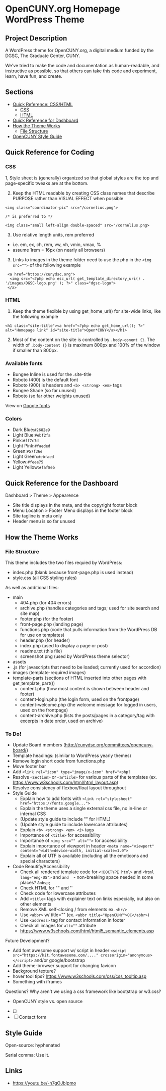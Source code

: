 # OpenCUNY.org Homepage WordPress Theme

## Project Description

A WordPress theme for OpenCUNY.org, a digital medium funded by the DGSC, The Graduate Center, CUNY.

We've tried to make the code and documentation as human-readable, and instructive as possible, so that others can take this code and experiment, learn, have fun, and create. 

## Sections
- [Quick Reference: CSS/HTML](#quick-reference-for-coding)
  - [CSS](#CSS)
  - [HTML](#HTML)
- [Quick Reference for Dashboard](#quick-reference-for-dashboard) 
- [How the Theme Works](#how-the-theme-works)
  - [File Structure](#file-structure)
- [OpenCUNY Style Guide](#style-guide)
  
## Quick Reference for Coding

### CSS
1, Style sheet is (generally) organized so that global styles are the top and page-specific tweaks are at the bottom. 

2. Keep the HTML readable by creating CSS class names that describe PURPOSE rather than VISUAL EFFECT when possible 
```
<img class="coordinator-pic" src="/cornelius.png">

/* is preferred to */
  
<img class="small left-align double-spaced" src="/cornelius.png>
```
3. Use relative length units, rem preferred 
  - i.e. em, ex, ch, rem, vw, vh, vmin, vmax, %
  - assume 1rem = 16px (on nearly all browsers)

3. Links to images in the theme folder need to use the php in the `<img src="">` of the following example
```
 <a href="https://cunydsc.org">
  <img src="<?php echo esc_url( get_template_directory_uri() . '/images/DGSC-logo.png' ); ?>" class="dgsc-logo">
 </a>
```
### HTML
1. Keep the theme flexible by using get_home_url() for site-wide links, like the following example
```
<h1 class="site-title"><a href="<?php echo get_home_url(); ?>" alt="Homepage link" id="site-title">Open*CUNY</a></h1>
```
2. Most of the content on the site is controlled by `.body-conent {}`.
The width of `.body-content {}` is maximum 800px and 100% of the window if smaller than 800px.

### Available fonts
- Bungee Inline is used for the .site-title
- Roboto (400) is the default font
- Roboto (900) is headers and `<b> <strong> <em>` tags
- Bungee Shade (so far unused)
- Roboto (so far other weights unused)

View on [Google fonts](https://fonts.google.com/share?selection.family=Bungee%20Inline%7CBungee%20Shade%7CRoboto:ital,wght@0,100;0,400;0,700;0,900;1,100;1,400;1,700;1,900)

### Colors
- Dark Blue:`#2682e9`
- Light Blue:`#ebf2fa`
- Pink:`#ff7c7d`
- Light Pink:`#faeded`
- Green:`#57f36e`
- Light Green:`#ebfaed`
- Yellow:`#feee75`
- Light Yellow:`#faf8eb`
 

## Quick Reference for the Dashboard
Dashboard > Theme > Appearence
- Site title displays in the meta, and the copyright footer block
- Menu Location > Footer Menu displays in the footer block
- Site tagline is meta only
- Header menu is so far unused

## How the Theme Works
### File Structure

This theme includes the two files requied by WordPress:
- index.php (blank because front-page.php is used instead)
- style.css (all CSS styling rules)

As well as additional files:

- main
  - 404.php (for 404 errors)
  - archive.php (handles categories and tags; used for site search and site map)
  - footer.php (for the footer)
  - front-page.php (landing page)
  - functions.php (code that pulls information from the WordPress DB for use on templates)
  - header.php (for header)
  - index.php (used to display a page or post)
  - readme.txt (this file)
  - screenshot.png (used by WordPress theme selector)
 - assets
  - .js (for javascripts that need to be loaded; currently used for accordion)
  - images (template-required images)
  - template-parts (sections of HTML inserted into other pages with get_template_part())
    - content.php (how most content is shown between header and footer)
    - content-login.php (the login form, used on the frontpage)
    - content-welcome.php (the welcome message for logged in users, used on the frontpage)
    - content-archive.php (lists the posts/pages in a category/tag with excerpts in date order, used on archive)
    
 ### To Do!
- Update Board members (http://cunydsc.org/committees/opencuny-board/)
- Template headings: (similar to WordPress yearly themes)
- Remove login short code from functions.php
- Move footer bar
- Add `<link rel="icon" type="image/x-icon" href="<php? `
- Resolve `<section>` or `<article>` for various parts of the templates (ex. https://www.w3schools.com/html/html_layout.asp)
- Resolve consistency of flexbox/float layout throughout
- Style Guide
  - Explain how to add fonts with `<link rel="stylesheet" href="https://fonts.google...">`
  - Explain the theme uses a single external css file, no in-line or internal CSS
  - (Update style guide to include "" for HTML)
  - (Update style guide to include lowercase attributes)
  - Explain `<b> <strong> <em> <i>` tags
  - Importance of `<title>` for accessibility
  - Importance of `<img src="" alt="">` for accessibility
  - Explain importance of viewport in header `<meta name="viewport" content="width=device-width, initial-scale=1.0">`
  - Explain all of UTF is available (including all the emoticons and special characters)
- Code Beautify/Accessibility
  - Check all rendered template code for `<!DOCTYPE html>` and `<html lang="eng-US">` and ` and `<meta charset="UTF-8"> <meta name="viewport" content="width=device-width, initial-scale=1.0">`
` - non-breaking space needed in some places? `&nbsp;`
  - Check HTML for "" and ''
  - Check code for lowercase attributes
  - Add `<title>` tags with explainer text on links especially, but also on other elements
  - Remove XML self-closing / from elements ex. `<hr/>`
  - Use `<abbr>` w/ title="" (ex. `<abbr title="OpenCUNY">OC</abbr>`)
  - Use `<address>` tag for contact information in footer
  - Check all images for `alt=""` attribute
  - https://www.w3schools.com/html/html5_semantic_elements.asp


Future Development?
- Add font awesome support w/ script in header `<script src="https://kit.fontawesome.com/...." crossorigin="anonymous></script>` and/or google/bootstrap 
- Add theme-browser support for changing favicon
- Background texture? 
- hover tool tips? https://www.w3schools.com/css/css_tooltip.asp
- Something with iframes

Questions?
Why aren't we using a css framework like bootstrap or w3.css?
  - OpenCUNY style vs. open source
 - [ ]
 - [ ] Contact form
 
## Style Guide
Open-source: hyphenated

Serial comma: Use it. 


## Links
- https://youtu.be/-h7gOJbIpmo

